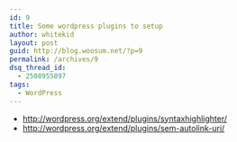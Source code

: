 ```yaml
---
id: 9
title: Some wordpress plugins to setup
author: whitekid
layout: post
guid: http://blog.woosum.net/?p=9
permalink: /archives/9
dsq_thread_id:
  - 2508955897
tags:
  - WordPress
---
```

  * http://wordpress.org/extend/plugins/syntaxhighlighter/
  * http://wordpress.org/extend/plugins/sem-autolink-uri/